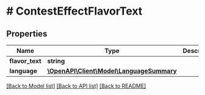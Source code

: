 # # ContestEffectFlavorText

## Properties

Name | Type | Description | Notes
------------ | ------------- | ------------- | -------------
**flavor_text** | **string** |  |
**language** | [**\OpenAPI\Client\Model\LanguageSummary**](LanguageSummary.md) |  |

[[Back to Model list]](../../README.md#models) [[Back to API list]](../../README.md#endpoints) [[Back to README]](../../README.md)
